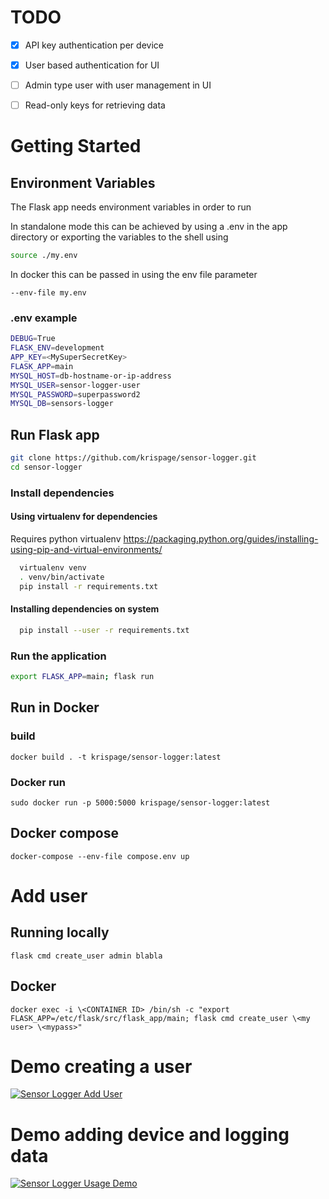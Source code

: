 
# TODO
- [x] API key authentication per device
- [x] User based authentication for UI
- [ ] Admin type user with user management in UI
- [ ] Read-only keys for retrieving data



# Getting Started
## Environment Variables
The Flask app needs environment variables in order to run

In standalone mode this can be achieved by using a .env in the app directory or exporting the variables to the shell using 
```bash
source ./my.env
```

In docker this can be passed in using the env file parameter 
```
--env-file my.env
```

### .env example
```bash
DEBUG=True
FLASK_ENV=development
APP_KEY=<MySuperSecretKey>
FLASK_APP=main
MYSQL_HOST=db-hostname-or-ip-address
MYSQL_USER=sensor-logger-user
MYSQL_PASSWORD=superpassword2
MYSQL_DB=sensors-logger
```


## Run Flask app
```bash
git clone https://github.com/krispage/sensor-logger.git
cd sensor-logger
```
### Install dependencies
#### Using virtualenv for dependencies
Requires python virtualenv https://packaging.python.org/guides/installing-using-pip-and-virtual-environments/
```bash
  virtualenv venv
  . venv/bin/activate
  pip install -r requirements.txt
```

#### Installing dependencies on system
```bash
  pip install --user -r requirements.txt
```
### Run the application
```bash
export FLASK_APP=main; flask run
```


## Run in Docker

### build
```
docker build . -t krispage/sensor-logger:latest
```

### Docker run
```
sudo docker run -p 5000:5000 krispage/sensor-logger:latest
```

## Docker compose
```
docker-compose --env-file compose.env up 
```

# Add user
## Running locally
```
flask cmd create_user admin blabla
```

## Docker
```
docker exec -i \<CONTAINER ID> /bin/sh -c "export FLASK_APP=/etc/flask/src/flask_app/main; flask cmd create_user \<my user> \<mypass>"
```

# Demo creating a user
[![Sensor Logger Add User](https://img.youtube.com/vi/Zq2n7a_IO4c/0.jpg)](https://www.youtube.com/watch?v=Zq2n7a_IO4c)


# Demo adding device and logging data
[![Sensor Logger Usage Demo](https://img.youtube.com/vi/23sCRkLPcfU/0.jpg)](https://www.youtube.com/watch?v=23sCRkLPcfU)
